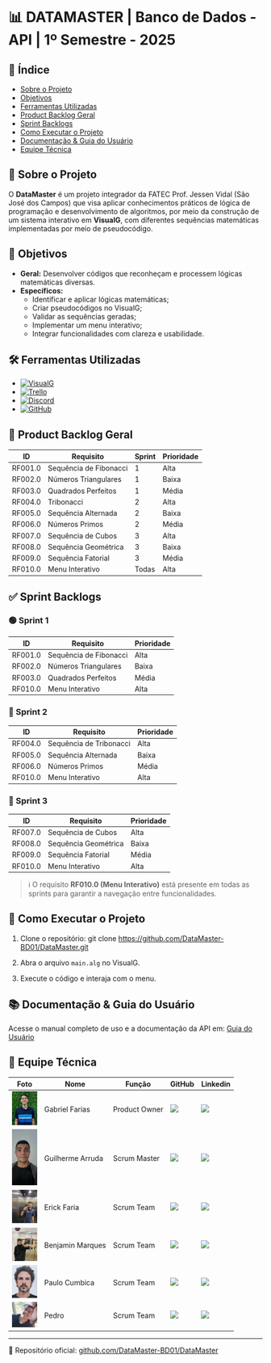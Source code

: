 # 📊 DATAMASTER | Banco de Dados - API | 1º Semestre - 2025

## 📌 Índice

- [Sobre o Projeto](#-sobre-o-projeto)
- [Objetivos](#-objetivos)
- [Ferramentas Utilizadas](#️-ferramentas-utilizadas)
- [Product Backlog Geral](#-product-backlog-geral)
- [Sprint Backlogs](#-sprint-backlogs)
- [Como Executar o Projeto](#-como-executar-o-projeto)
- [Documentação & Guia do Usuário](#-documentação--guia-do-usuário)
- [Equipe Técnica](#-equipe-técnica)

## 🚀 Sobre o Projeto
O **DataMaster** é um projeto integrador da FATEC Prof. Jessen Vidal (São José dos Campos) que visa aplicar conhecimentos práticos de lógica de programação e desenvolvimento de algoritmos, por meio da construção de um sistema interativo em **VisualG**, com diferentes sequências matemáticas implementadas por meio de pseudocódigo.

## 🎯 Objetivos
- **Geral:** Desenvolver códigos que reconheçam e processem lógicas matemáticas diversas.
- **Específicos:**
  - Identificar e aplicar lógicas matemáticas;
  - Criar pseudocódigos no VisualG;
  - Validar as sequências geradas;
  - Implementar um menu interativo;
  - Integrar funcionalidades com clareza e usabilidade.

## 🛠️ Ferramentas Utilizadas
- [![VisualG](https://img.shields.io/badge/VisualG-007ACC?style=for-the-badge)](https://sourceforge.net/projects/visualg/)
- [![Trello](https://img.shields.io/badge/Trello-0052CC?style=for-the-badge&logo=trello&logoColor=white)](https://trello.com)
- [![Discord](https://img.shields.io/badge/Discord-7289DA?style=for-the-badge&logo=discord&logoColor=white)](https://discord.com)
- [![GitHub](https://img.shields.io/badge/GitHub-100000?style=for-the-badge&logo=github&logoColor=white)](https://github.com/DataMaster-BD01/DataMaster)

## 🧩 Product Backlog Geral

| ID       | Requisito                         | Sprint | Prioridade |
|----------|-----------------------------------|--------|------------|
| RF001.0  | Sequência de Fibonacci            | 1      | Alta       |
| RF002.0  | Números Triangulares              | 1      | Baixa      |
| RF003.0  | Quadrados Perfeitos               | 1      | Média      |
| RF004.0  | Tribonacci                        | 2      | Alta       |
| RF005.0  | Sequência Alternada               | 2      | Baixa      |
| RF006.0  | Números Primos                    | 2      | Média      |
| RF007.0  | Sequência de Cubos                | 3      | Alta       |
| RF008.0  | Sequência Geométrica              | 3      | Baixa      |
| RF009.0  | Sequência Fatorial                | 3      | Média      |
| RF010.0  | Menu Interativo                   | Todas  | Alta       |

## ✅ Sprint Backlogs

### 🟢 Sprint 1
| ID       | Requisito                  | Prioridade |
|----------|----------------------------|------------|
| RF001.0  | Sequência de Fibonacci     | Alta       |
| RF002.0  | Números Triangulares       | Baixa      |
| RF003.0  | Quadrados Perfeitos        | Média      |
| RF010.0  | Menu Interativo            | Alta       |

### 🔵 Sprint 2
| ID       | Requisito                  | Prioridade |
|----------|----------------------------|------------|
| RF004.0  | Sequência de Tribonacci    | Alta       |
| RF005.0  | Sequência Alternada        | Baixa      |
| RF006.0  | Números Primos             | Média      |
| RF010.0  | Menu Interativo            | Alta       |

### 🔴 Sprint 3
| ID       | Requisito                  | Prioridade |
|----------|----------------------------|------------|
| RF007.0  | Sequência de Cubos         | Alta       |
| RF008.0  | Sequência Geométrica       | Baixa      |
| RF009.0  | Sequência Fatorial         | Média      |
| RF010.0  | Menu Interativo            | Alta       |

> ℹ️ O requisito **RF010.0 (Menu Interativo)** está presente em todas as sprints para garantir a navegação entre funcionalidades.

## 🧪 Como Executar o Projeto

1. Clone o repositório:
   git clone https://github.com/DataMaster-BD01/DataMaster.git

2. Abra o arquivo `main.alg` no VisualG.

3. Execute o código e interaja com o menu.

## 📚 Documentação & Guia do Usuário

Acesse o manual completo de uso e a documentação da API em: [Guia do Usuário](https://datamaster-manualusuario.netlify.app/)

## 👥 Equipe Técnica

| Foto                            | Nome               | Função          | GitHub                                                                                                                      | Linkedin                                                                                                                  |
| ------------------------------- | ------------------ | --------------- | --------------------------------------------------------------------------------------------------------------------------- | ------------------------------------------------------------------------------------------------------------------------- |
| <img src="src/img_team/Gabriel.jpg" width=50px> | Gabriel Farias     | Product Owner   | <a href="https://github.com/FariasTheProgrammer"><img src="https://img.shields.io/badge/GitHub-100000?style=for-the-badge&logo=github&logoColor=white"></a>     | <a href="https://www.linkedin.com/in/gabrielrodfarias/"><img src="https://img.shields.io/badge/LinkedIn-0077B5?style=for-the-badge&logo=linkedin&logoColor=white"></a> |
| <img src="src/img_team/Guilherme.jpg" width=50px> | Guilherme Arruda   | Scrum Master    | <a href="https://github.com/guiggaaz"><img src="https://img.shields.io/badge/GitHub-100000?style=for-the-badge&logo=github&logoColor=white"></a>     | <a href="linkedin.com/in/guilherme-almeida-de-arruda-368959332"><img src="https://img.shields.io/badge/LinkedIn-0077B5?style=for-the-badge&logo=linkedin&logoColor=white"></a> |
| <img src="src/img_team/Erick.jpg" width=50px>     | Erick Faria        | Scrum Team      | <a href="https://github.com/ErickvFaria"><img src="https://img.shields.io/badge/GitHub-100000?style=for-the-badge&logo=github&logoColor=white"></a> | <a href="https://www.linkedin.com/in/%C3%A9rick-vin%C3%ADcius-79193b253/"><img src="https://img.shields.io/badge/LinkedIn-0077B5?style=for-the-badge&logo=linkedin&logoColor=white"></a> |
| <img src="src/img_team/Benjamin.jpeg" width=50px>  | Benjamin Marques   | Scrum Team      | <a href="https://github.com/maarquueess"><img src="https://img.shields.io/badge/GitHub-100000?style=for-the-badge&logo=github&logoColor=white"></a>     | <a href="https://www.linkedin.com/in/benjamin-do-prado-marques-benedito-48a4bb359?trk=contact-info"><img src="https://img.shields.io/badge/LinkedIn-0077B5?style=for-the-badge&logo=linkedin&logoColor=white"></a> |
| <img src="src/img_team/Paulo.jpeg" width=50px>     | Paulo Cumbica      | Scrum Team      | <a href="https://github.com/cumbicaphs"><img src="https://img.shields.io/badge/GitHub-100000?style=for-the-badge&logo=github&logoColor=white"></a>     | <a href="https://www.linkedin.com/in/paulo-h-s-cumbica-ba64711b7/"><img src="https://img.shields.io/badge/LinkedIn-0077B5?style=for-the-badge&logo=linkedin&logoColor=white"></a> |
| <img src="src/img_team/Pedro.jpeg" width=50px>     | Pedro              | Scrum Team      | <a href="https://github.com/pedroquirino"><img src="https://img.shields.io/badge/GitHub-100000?style=for-the-badge&logo=github&logoColor=white"></a>     | <a href="https://www.linkedin.com/in/pedro-quirino-909aa8270/"><img src="https://img.shields.io/badge/LinkedIn-0077B5?style=for-the-badge&logo=linkedin&logoColor=white"></a> |
---

📌 Repositório oficial: [github.com/DataMaster-BD01/DataMaster](https://github.com/DataMaster-BD01/DataMaster)
